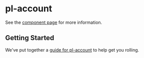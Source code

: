 pl-account
================

See the [component page](http://bearfriend.github.io/pl-account) for more information.

## Getting Started

We've put together a [guide for pl-account](http://www.polymer-project.org/docs/start/reusableelements.html) to help get you rolling.
